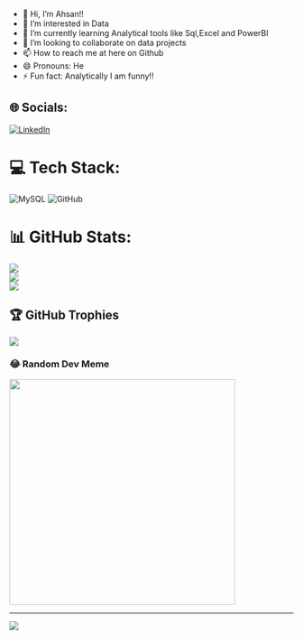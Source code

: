 - 👋 Hi, I’m Ahsan!!
- 👀 I’m interested in Data
- 🌱 I’m currently learning Analytical tools like Sql,Excel and PowerBI
- 💞️ I’m looking to collaborate on data projects
- 📫 How to reach me at here on Github 
- 😄 Pronouns: He
- ⚡ Fun fact: Analytically I am funny!!


## 🌐 Socials:
[![LinkedIn](https://img.shields.io/badge/LinkedIn-%230077B5.svg?logo=linkedin&logoColor=white)](https://linkedin.com/in/https://www.linkedin.com/in/ahsanshareef88/) 

# 💻 Tech Stack:
![MySQL](https://img.shields.io/badge/mysql-4479A1.svg?style=for-the-badge&logo=mysql&logoColor=white) ![GitHub](https://img.shields.io/badge/github-%23121011.svg?style=for-the-badge&logo=github&logoColor=white)
# 📊 GitHub Stats:
![](https://github-readme-stats.vercel.app/api?username=datahub88&theme=radical&hide_border=false&include_all_commits=true&count_private=false)<br/>
![](https://github-readme-streak-stats.herokuapp.com/?user=datahub88&theme=radical&hide_border=false)<br/>
![](https://github-readme-stats.vercel.app/api/top-langs/?username=datahub88&theme=radical&hide_border=false&include_all_commits=true&count_private=false&layout=compact)

## 🏆 GitHub Trophies
![](https://github-profile-trophy.vercel.app/?username=datahub88&theme=radical&no-frame=false&no-bg=false&margin-w=4)

### 😂 Random Dev Meme
<img src='https://memer-new.vercel.app/' style="height: 400px;"/>

---
[![](https://visitcount.itsvg.in/api?id=datahub88&icon=0&color=0)](https://visitcount.itsvg.in)

<!-- Proudly created with GPRM ( https://gprm.itsvg.in ) -->
